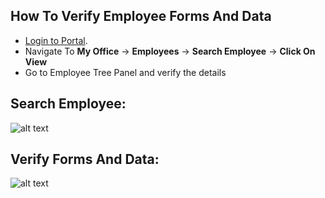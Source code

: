 How To Verify Employee Forms And Data
-----
- [Login to Portal](../../office/forgot-password.html "Login").
- Navigate To **My Office** -> **Employees** -> **Search Employee** -> **Click On View**
- Go to Employee Tree Panel and verify the details

Search Employee:
------
![alt text](../../images/onboarding/search-emp.png "Employee Onboarding")

Verify Forms And Data:
------
![alt text](../../images/onboarding/verify-emp-forms-docs.png "Employee Onboarding")